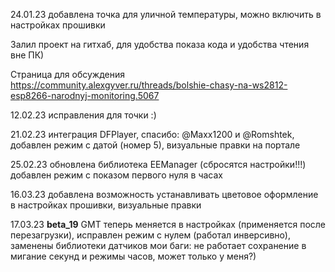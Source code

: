 24.01.23 добавлена точка для уличной температуры, можно включить в настройках прошивки

Залил проект на гитхаб, для удобства показа кода и удобства чтения вне ПК)

Страница для обсуждения https://community.alexgyver.ru/threads/bolshie-chasy-na-ws2812-esp8266-narodnyj-monitoring.5067

12.02.23 исправления для точки :)

21.02.23 интеграция DFPlayer, спасибо:  @Maxx1200 и @Romshtek, добавлен режим с датой (номер 5), визуальные правки на портале

25.02.23 обновлена библиотека EEManager (сбросятся настройки!!!) добавлен режим с показом первого нуля в часах

16.03.23 добавлена возможность устанавливать цветовое оформление в настройках прошивки, визуальные правки

17.03.23 **beta_19** GMT теперь меняется в настройках (применяется после перезагрузки), исправлен режим с нулем (работал инверсивно), заменены библиотеки датчиков
мои баги: не работает сохранение в мигание секунд и режимы часов, может только у меня?)
